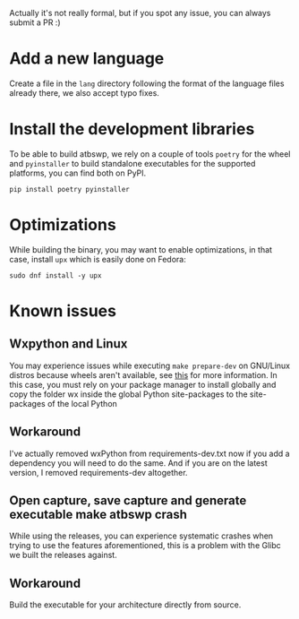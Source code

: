 Actually it's not really formal, but if you spot any issue, you can always submit a PR :)
# Add a new language
Create a file in the `lang` directory following the format of the language files already 
there, we also accept typo fixes.

# Install the development libraries
To be able to build atbswp, we rely on a couple of tools `poetry` for the wheel and `pyinstaller` 
to build standalone executables for the supported platforms, you can find both on PyPI.

```
pip install poetry pyinstaller
```

# Optimizations
While building the binary, you may want to enable optimizations, in that case, 
install `upx` which is easily done on Fedora:
```
sudo dnf install -y upx
```
# Known issues

## Wxpython and Linux
You may experience issues while executing `make prepare-dev` on GNU/Linux distros 
because wheels aren't available, see [this](https://wxpython.org/pages/downloads/) for 
more information. In this case, you must rely on your package manager to install globally
and copy the folder wx inside the global Python site-packages to the site-packages of the
local Python

## Workaround
I've actually removed wxPython from requirements-dev.txt now if you add a dependency you
will need to do the same. And if you are on the latest version, I removed requirements-dev 
altogether.

## Open capture, save capture and generate executable make atbswp crash
While using the releases, you can experience systematic crashes when trying to use the 
features aforementioned, this is a problem with the Glibc we built the releases against.

## Workaround
Build the executable for your architecture directly from source.
